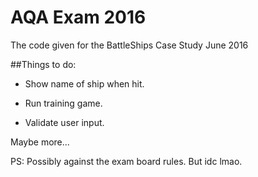# AQA Exam 2016
The code given for the BattleShips Case Study June 2016

##Things to do:

* Show name of ship when hit.

* Run training game.

* Validate user input.

Maybe more...

PS: Possibly against the exam board rules. But idc lmao.
